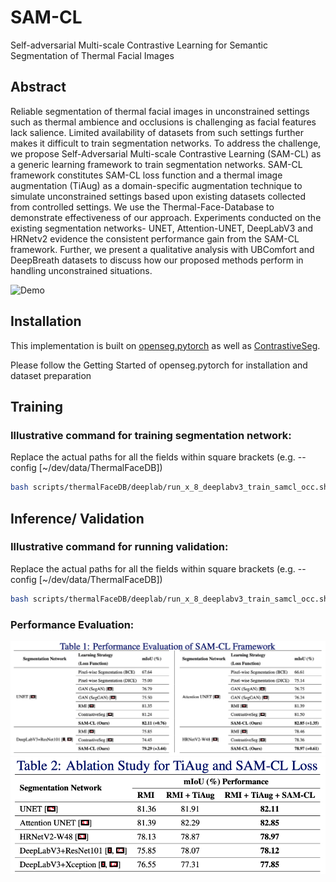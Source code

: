 # SAM-CL
Self-adversarial Multi-scale Contrastive Learning for Semantic Segmentation of Thermal Facial Images

## **Abstract**
Reliable segmentation of thermal facial images in unconstrained settings such as thermal ambience and occlusions is challenging as facial features lack salience. Limited availability of datasets from such settings further makes it difficult to train segmentation networks. To address the challenge, we propose Self-Adversarial Multi-scale Contrastive Learning (SAM-CL) as a generic learning framework to train segmentation networks. SAM-CL framework constitutes SAM-CL loss function and a thermal image augmentation (TiAug) as a domain-specific augmentation technique to simulate unconstrained settings based upon existing datasets collected from controlled settings. We use the Thermal-Face-Database to demonstrate  effectiveness of our approach. Experiments conducted on the existing segmentation networks- UNET, Attention-UNET, DeepLabV3 and HRNetv2 evidence the consistent performance gain from the SAM-CL framework. Further, we present a qualitative analysis with UBComfort and DeepBreath datasets to discuss how our proposed methods perform in handling unconstrained situations.

![Demo](images/SAM-CL_Demo.gif)

## **Installation**
This implementation is built on [openseg.pytorch](https://github.com/openseg-group/openseg.pytorch) as well as [ContrastiveSeg](https://github.com/tfzhou/ContrastiveSeg).

Please follow the Getting Started of openseg.pytorch for installation and dataset preparation

## **Training**
### **Illustrative command for training segmentation network:**

 Replace the actual paths for all the fields within square brackets (e.g. --config [~/dev/data/ThermalFaceDB])

``` bash
bash scripts/thermalFaceDB/deeplab/run_x_8_deeplabv3_train_samcl_occ.sh train x_8_samcl_occ ~/dev/data/ThermalFaceDB ~/dev/data/ThermalFaceDB
```

## **Inference/ Validation**
### **Illustrative command for running validation:**

 Replace the actual paths for all the fields within square brackets (e.g. --config [~/dev/data/ThermalFaceDB])

``` bash
bash scripts/thermalFaceDB/deeplab/run_x_8_deeplabv3_train_samcl_occ.sh val x_8_samcl_occ ~/dev/data/ThermalFaceDB ~/dev/data/ThermalFaceDB
```

### **Performance Evaluation:**
![Performance Evaluation of SAM-CL Framework](images/Performance%20Evaluation%20of%20SAM-CL%20Framework.png)
![Ablation Study for TiAug and SAM-CL Loss](images/Ablation%20Study%20for%20TiAug%20and%20SAM-CL%20Loss.png)
